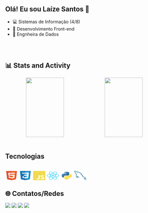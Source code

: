 ## Olá! Eu sou Laíze Santos 👋

- 💻 Sistemas de Informação (4/8)
- 🌱 Desenvolvimento Front-end
- 🌱 Engnheira de Dados

<br><br>
## 📊 Stats and Activity
<div align="center">
<img width="49%" height="190px" src="https://github-readme-stats.vercel.app/api?username=Lize17&theme=dracula&hide_border=true&include_all_commits=false&count_private=true"/> <img width="49%" height="190px" src="https://github-readme-stats.vercel.app/api/top-langs/?username=Lize17&theme=dracula&hide_border=true&include_all_commits=false&count_private=true&layout=compact"/>
<br><br>
</div>

## Tecnologias 
<div style="display: inline_block"><br>
  
   <img align="center" alt="lize-HTML" height="30" width="40" src="https://raw.githubusercontent.com/devicons/devicon/master/icons/html5/html5-original.svg">
  <img align="center" alt="lize-CSS" height="30" width="40" src="https://raw.githubusercontent.com/devicons/devicon/master/icons/css3/css3-original.svg">
  <img align="center" alt="lize-Js" height="30" width="40" src="https://raw.githubusercontent.com/devicons/devicon/master/icons/javascript/javascript-plain.svg">
  <img align="center" alt="lize-React" height="30" width="40" src="https://raw.githubusercontent.com/devicons/devicon/master/icons/react/react-original.svg">
  <img align="center" alt="lize-Python" height="30" width="40" src="https://raw.githubusercontent.com/devicons/devicon/master/icons/python/python-original.svg">
  <img align="center" alt="lize-MySql" height="30" width="40" src="https://raw.githubusercontent.com/devicons/devicon/master/icons/mysql/mysql-original.svg">

 
</div>
 
## 

## 🌐 Contatos/Redes 
<div> 
  <a href="https://instagram.com/dev.lize" target="_blank"><img src="https://img.shields.io/badge/-Instagram-%23E4405F?style=for-the-badge&logo=instagram&logoColor=white" target="_blank"></a>
 <a href="https://" target="_blank"><img src="https://img.shields.io/badge/Discord-7289DA?style=for-the-badge&logo=discord&logoColor=white" target="_blank"></a> 
  <a href = "mailto:laizesantos13@gmail.com"><img src="https://img.shields.io/badge/-Gmail-%23333?style=for-the-badge&logo=gmail&logoColor=white" target="_blank"></a>
  <a href="https://https://www.linkedin.com/in/la%C3%ADze-santos/" target="_blank"><img src="https://img.shields.io/badge/-LinkedIn-%230077B5?style=for-the-badge&logo=linkedin&logoColor=white" target="_blank"></a> 
  
</div>
  
<!---
Lize17/Lize17 is a ✨ special ✨ repository because its `README.md` (this file) appears on your GitHub profile.
You can click the Preview link to take a look at your changes.
--->
